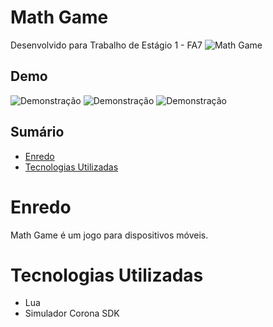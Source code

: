 # Math Game
Desenvolvido para Trabalho de Estágio 1 - FA7
![Math Game](images/demo/1.png)

## Demo
![Demonstração](images/demo/2.png)
![Demonstração](images/demo/3.png)
![Demonstração](images/demo/4.png)

## Sumário

* [Enredo](#enredo)
* [Tecnologias Utilizadas](#tecnologias-utilizadas)

# Enredo
Math Game é um jogo para dispositivos móveis.

# Tecnologias Utilizadas

* Lua
* Simulador Corona SDK